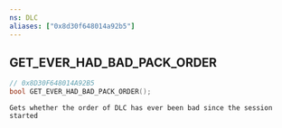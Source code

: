 ```yaml
---
ns: DLC
aliases: ["0x8d30f648014a92b5"]
---
```

## GET_EVER_HAD_BAD_PACK_ORDER

```c
// 0x8D30F648014A92B5
bool GET_EVER_HAD_BAD_PACK_ORDER();
```

```
Gets whether the order of DLC has ever been bad since the session started
```
